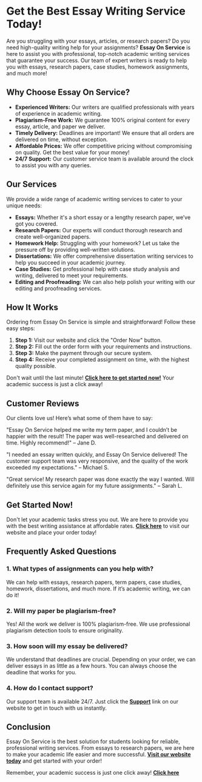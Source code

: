 # Get the Best Essay Writing Service Today!

Are you struggling with your essays, articles, or research papers? Do you need high-quality writing help for your assignments? **Essay On Service** is here to assist you with professional, top-notch academic writing services that guarantee your success. Our team of expert writers is ready to help you with essays, research papers, case studies, homework assignments, and much more!

## Why Choose Essay On Service?

- **Experienced Writers:** Our writers are qualified professionals with years of experience in academic writing.
- **Plagiarism-Free Work:** We guarantee 100% original content for every essay, article, and paper we deliver.
- **Timely Delivery:** Deadlines are important! We ensure that all orders are delivered on time, without exception.
- **Affordable Prices:** We offer competitive pricing without compromising on quality. Get the best value for your money!
- **24/7 Support:** Our customer service team is available around the clock to assist you with any queries.

## Our Services

We provide a wide range of academic writing services to cater to your unique needs:

- **Essays:** Whether it's a short essay or a lengthy research paper, we’ve got you covered.
- **Research Papers:** Our experts will conduct thorough research and create well-organized papers.
- **Homework Help:** Struggling with your homework? Let us take the pressure off by providing well-written solutions.
- **Dissertations:** We offer comprehensive dissertation writing services to help you succeed in your academic journey.
- **Case Studies:** Get professional help with case study analysis and writing, delivered to meet your requirements.
- **Editing and Proofreading:** We can also help polish your writing with our editing and proofreading services.

## How It Works

Ordering from Essay On Service is simple and straightforward! Follow these easy steps:

1. **Step 1:** Visit our website and click the "Order Now" button.
2. **Step 2:** Fill out the order form with your requirements and instructions.
3. **Step 3:** Make the payment through our secure system.
4. **Step 4:** Receive your completed assignment on time, with the highest quality possible.

Don't wait until the last minute! **[Click here to get started now!](https://tinyurl.com/topessay?keyword=essay+on+service)** Your academic success is just a click away!

## Customer Reviews

Our clients love us! Here’s what some of them have to say:

"Essay On Service helped me write my term paper, and I couldn’t be happier with the result! The paper was well-researched and delivered on time. Highly recommend!" – Jane D.

"I needed an essay written quickly, and Essay On Service delivered! The customer support team was very responsive, and the quality of the work exceeded my expectations." – Michael S.

"Great service! My research paper was done exactly the way I wanted. Will definitely use this service again for my future assignments." – Sarah L.

## Get Started Now!

Don't let your academic tasks stress you out. We are here to provide you with the best writing assistance at affordable rates. **[Click here](https://tinyurl.com/topessay?keyword=essay+on+service)** to visit our website and place your order today!

## Frequently Asked Questions

### 1. What types of assignments can you help with?

We can help with essays, research papers, term papers, case studies, homework, dissertations, and much more. If it’s academic writing, we can do it!

### 2. Will my paper be plagiarism-free?

Yes! All the work we deliver is 100% plagiarism-free. We use professional plagiarism detection tools to ensure originality.

### 3. How soon will my essay be delivered?

We understand that deadlines are crucial. Depending on your order, we can deliver essays in as little as a few hours. You can always choose the deadline that works for you.

### 4. How do I contact support?

Our support team is available 24/7. Just click the **[Support](https://tinyurl.com/topessay?keyword=essay+on+service)** link on our website to get in touch with us instantly.

## Conclusion

Essay On Service is the best solution for students looking for reliable, professional writing services. From essays to research papers, we are here to make your academic life easier and more successful. **[Visit our website today](https://tinyurl.com/topessay?keyword=essay+on+service)** and get started with your order!

Remember, your academic success is just one click away! **[Click here](https://tinyurl.com/topessay?keyword=essay+on+service)**
